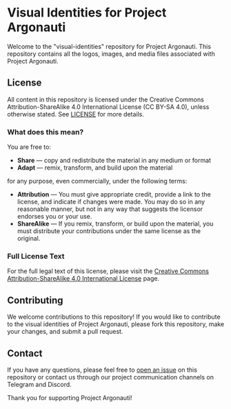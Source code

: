 # Visual Identities for Project Argonauti

Welcome to the "visual-identities" repository for Project Argonauti. This repository contains all the logos, images, and media files associated with Project Argonauti.

## License

All content in this repository is licensed under the Creative Commons Attribution-ShareAlike 4.0 International License (CC BY-SA 4.0), unless otherwise stated.
See [LICENSE](./LICENSE) for more details.

### What does this mean?

You are free to:

- **Share** — copy and redistribute the material in any medium or format
- **Adapt** — remix, transform, and build upon the material

for any purpose, even commercially, under the following terms:

- **Attribution** — You must give appropriate credit, provide a link to the license, and indicate if changes were made. You may do so in any reasonable manner, but not in any way that suggests the licensor endorses you or your use.
- **ShareAlike** — If you remix, transform, or build upon the material, you must distribute your contributions under the same license as the original.

### Full License Text

For the full legal text of this license, please visit the [Creative Commons Attribution-ShareAlike 4.0 International License](https://creativecommons.org/licenses/by-sa/4.0/legalcode) page.

## Contributing

We welcome contributions to this repository! If you would like to contribute to the visual identities of Project Argonauti, please fork this repository, make your changes, and submit a pull request.

## Contact

If you have any questions, please feel free to [open an issue](https://github.com/Project-Argonauti/visual-identities/issues) on this repository or contact us through our project communication channels on Telegram and Discord.

Thank you for supporting Project Argonauti!
